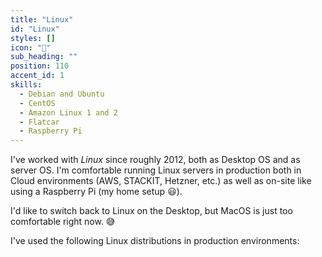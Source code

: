 ```yaml
---
title: "Linux"
id: "Linux"
styles: []
icon: "🐧"
sub_heading: ""
position: 110
accent_id: 1
skills:
  - Debian and Ubuntu
  - CentOS
  - Amazon Linux 1 and 2
  - Flatcar
  - Raspberry Pi
---
```


I've worked with _Linux_ since roughly 2012, both as Desktop OS and as server OS. I'm comfortable running Linux servers in production both in Cloud environments (AWS, STACKIT, Hetzner, etc.) as well as on-site like using a Raspberry Pi (my home setup 😃).

I'd like to switch back to Linux on the Desktop, but MacOS is just too comfortable right now. 😅

I've used the following Linux distributions in production environments:
